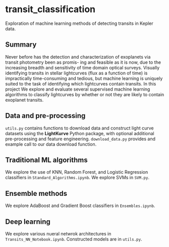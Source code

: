 # transit_classification
Exploration of machine learning methods of detecting transits in Kepler data.

## Summary
Never before has the detection and characterization of exoplanets via transit photometry been as promis-
ing and feasible as it is now, due to the increasing breadth and sensitivity of time domain optical surveys.
Visually identifying transits in stellar lightcurves (flux as a function of time) is impractically time-consuming
and tedious, but machine learning is uniquely suited to the task of identifying which lightcurves contain
transits. In this project We explore and evaluate several supervised machine learning algorithms to classify
lightcurves by whether or not they are likely to contain exoplanet transits.

## Data and pre-processing
`utils.py` contains functions to download data and construct light curve datasets using the **LightKurve** Python package, with optional additional pre-processing and feature engineering. `download_data.py` provides and example call to our data download function.

## Traditional ML algorithms
We explore the use of KNN, Random Forest, and Logistic Regression classifiers in `Standard_Algorithms.ipynb`.
We explore SVMs in `SVM.py`.

## Ensemble methods
We explore AdaBoost and Gradient Boost classifiers in `Ensembles.ipynb`.

## Deep learning 
We explore various nueral netwrok architectures in `Transits_NN_Notebook.ipynb`.
Constructed models are in `utils.py`.
